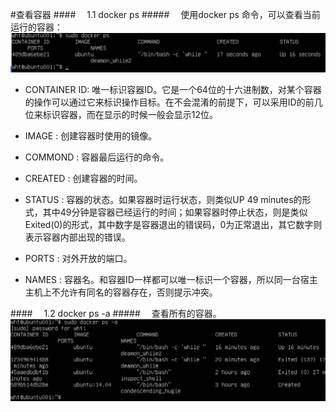 #查看容器
####&emsp; 1.1 docker ps
#####&emsp; 使用docker ps 命令，可以查看当前运行的容器：
![](/assets/9.png)
  * CONTAINER ID: 唯一标识容器ID。它是一个64位的十六进制数，对某个容器的操作可以通过它来标识操作目标。在不会混淆的前提下，可以采用ID的前几位来标识容器，而在显示的时候一般会显示12位。
 
  * IMAGE : 创建容器时使用的镜像。
  
  * COMMOND : 容器最后运行的命令。
  
  * CREATED : 创建容器的时间。
  
  * STATUS : 容器的状态。如果容器时运行状态，则类似UP 49 minutes的形式，其中49分钟是容器已经运行的时间；如果容器时停止状态，则是类似Exited(0)的形式，其中数字是容器退出的错误码，0为正常退出，其它数字则表示容器内部出现的错误。
  
  * PORTS : 对外开放的端口。
  
  * NAMES : 容器名。和容器ID一样都可以唯一标识一个容器，所以同一台宿主主机上不允许有同名的容器存在，否则提示冲突。
  
####&emsp; 1.2 docker ps -a 
#####&emsp; 查看所有的容器。
![](/assets/10.png)